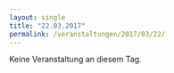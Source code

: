 ```yaml
---
layout: single
title: "22.03.2017"
permalink: /veranstaltungen/2017/03/22/
---
```


Keine Veranstaltung an diesem Tag.

